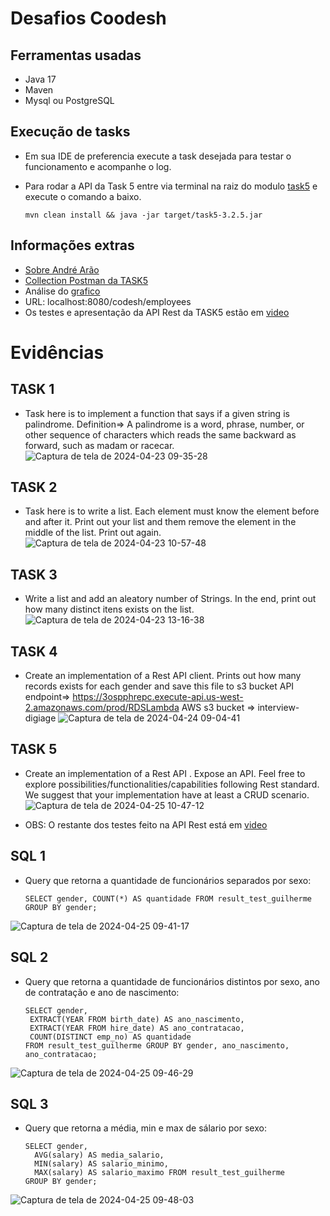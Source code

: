 # Desafios Coodesh

## Ferramentas usadas 
    
- Java 17
- Maven 
- Mysql ou PostgreSQL

## Execução de tasks
- Em sua IDE de preferencia execute a task desejada para testar o funcionamento e acompanhe o log.
- Para rodar a API da Task 5 entre via terminal na raiz do modulo [task5](./task5) e execute o comando a baixo.

      mvn clean install && java -jar target/task5-3.2.5.jar

## Informações extras

- [Sobre André Arão](./sobreAndreArao.txt)
- [Collection Postman da TASK5](./postman/codesh.postman_collection.json)
- Análise do [grafico](./graficos)
- URL: localhost:8080/codesh/employees
- Os testes e apresentação da API Rest da TASK5 estão em [video](./video/video-task5.mp4)

# Evidências

## TASK 1 
- Task here is to implement a function that says if a given string is palindrome.
Definition=> A palindrome is a word, phrase, number, or other sequence of characters which reads the same backward as forward, such as madam or racecar.
![Captura de tela de 2024-04-23 09-35-28](https://github.com/andre-arao/coodesh/assets/99445336/b4ddc36e-dbf3-4e56-9367-fbfac0cc938c)

## TASK 2
- Task here is to write a list. Each element must know the element before and
 after it. Print out your list and them remove the element in the middle of
 the list. Print out again.
![Captura de tela de 2024-04-23 10-57-48](https://github.com/andre-arao/coodesh/assets/99445336/e823c6fb-5c4d-4ae5-ad1c-d916aa7264cd)

## TASK 3
- Write a list and add an aleatory number of Strings. In the end, print out how
 many distinct itens exists on the list.
![Captura de tela de 2024-04-23 13-16-38](https://github.com/andre-arao/coodesh/assets/99445336/38285860-aab5-4934-b1fa-74aae908a0b6)

## TASK 4
- Create an implementation of a Rest API client.
Prints out how many records exists for each gender and save this file to s3 bucket
API endpoint=> https://3ospphrepc.execute-api.us-west-2.amazonaws.com/prod/RDSLambda AWS s3 bucket => interview-digiage
![Captura de tela de 2024-04-24 09-04-41](https://github.com/andre-arao/coodesh/assets/99445336/c92a1858-2d37-46b3-890f-1c1a538b3fb2)

## TASK 5
- Create an implementation of a Rest API .
 Expose an API. Feel free to explore possibilities/functionalities/capabilities following Rest standard.
 We suggest that your implementation have at least a CRUD scenario.
![Captura de tela de 2024-04-25 10-47-12](https://github.com/andre-arao/coodesh/assets/99445336/29607cc1-fb77-43dc-bb50-eac6bfe16224)

- OBS: O restante dos testes feito na API Rest está em [video](./video/video-task5.mp4)

## SQL 1
- Query que retorna a quantidade de funcionários separados por sexo:

      SELECT gender, COUNT(*) AS quantidade FROM result_test_guilherme GROUP BY gender;

![Captura de tela de 2024-04-25 09-41-17](https://github.com/andre-arao/coodesh/assets/99445336/6e79503e-79d4-463b-bb85-338136eaeb44)

## SQL 2
- Query que retorna a quantidade de funcionários distintos por sexo, ano de contratação e ano de nascimento:

      SELECT gender,
       EXTRACT(YEAR FROM birth_date) AS ano_nascimento,
       EXTRACT(YEAR FROM hire_date) AS ano_contratacao,
       COUNT(DISTINCT emp_no) AS quantidade
      FROM result_test_guilherme GROUP BY gender, ano_nascimento, ano_contratacao;
  
![Captura de tela de 2024-04-25 09-46-29](https://github.com/andre-arao/coodesh/assets/99445336/2484cf4b-c873-43df-ab34-412ac0c11e40)

## SQL 3
- Query que retorna a média, min e max de sálario por sexo:

      SELECT gender,
        AVG(salary) AS media_salario,
        MIN(salary) AS salario_minimo,
        MAX(salary) AS salario_maximo FROM result_test_guilherme
      GROUP BY gender;
  
![Captura de tela de 2024-04-25 09-48-03](https://github.com/andre-arao/coodesh/assets/99445336/cac09295-b074-41ac-88db-89163902e22b)
